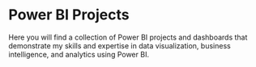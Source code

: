 # Power BI Projects
Here you will find a collection of Power BI projects and dashboards that demonstrate my skills and expertise in data visualization, business intelligence, and analytics using Power BI.
